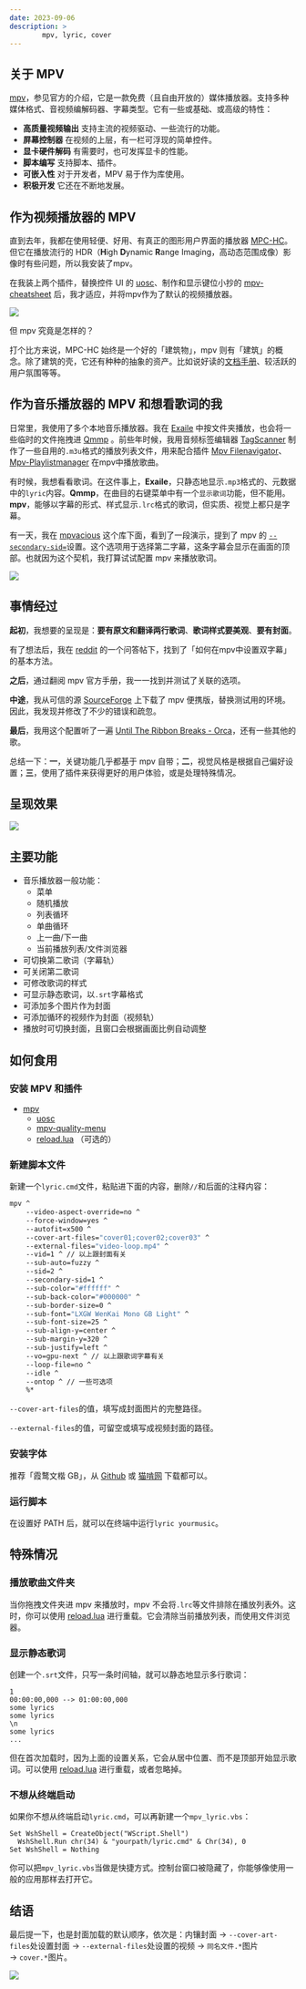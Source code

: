 ```yaml
---
date: 2023-09-06
description: >
		mpv, lyric, cover
---
```


## 关于 MPV

[mpv](https://mpv.io/)，参见官方的介绍，它是一款免费（且自由开放的）媒体播放器。支持多种媒体格式、音视频编解码器、字幕类型。它有一些或基础、或高级的特性：

- **高质量视频输出** 支持主流的视频驱动、一些流行的功能。
- **屏幕控制器** 在视频的上层，有一栏可浮现的简单控件。
- **显卡硬件解码** 有需要时，也可发挥显卡的性能。
- **脚本编写** 支持脚本、插件。
- **可嵌入性** 对于开发者，MPV 易于作为库使用。
- **积极开发** 它还在不断地发展。

## 作为视频播放器的 MPV

直到去年，我都在使用轻便、好用、有真正的图形用户界面的播放器 [MPC-HC](https://github.com/clsid2/mpc-hc)。但它在播放流行的 HDR（**H**igh **D**ynamic **R**ange Imaging，高动态范围成像）影像时有些问题，所以我安装了mpv。

在我装上两个插件，替换控件 UI 的 [uosc](https://github.com/tomasklaen/uosc)、制作和显示键位小抄的 [mpv-cheatsheet](https://github.com/ento/mpv-cheatsheet) 后，我才适应，并将mpv作为了默认的视频播放器。

![](uosc_mpv-cheatsheet.png)

但 mpv 究竟是怎样的？

打个比方来说，MPC-HC 始终是一个好的「建筑物」，mpv 则有「建筑」的概念。除了建筑的壳，它还有种种的抽象的资产。比如说好读的[文档手册](https://mpv.io/manual/master/)、较活跃的用户氛围等等。
## 作为音乐播放器的 MPV 和想看歌词的我

日常里，我使用了多个本地音乐播放器。我在 [Exaile](https://exaile.org/) 中按文件夹播放，也会将一些临时的文件拖拽进 [Qmmp](https://qmmp.ylsoftware.com/) 。前些年时候，我用音频标签编辑器 [TagScanner](https://www.xdlab.ru/en/) 制作了一些自用的`.m3u`格式的播放列表文件，用来配合插件 [Mpv Filenavigator](https://github.com/jonniek/mpv-filenavigator)、[Mpv-Playlistmanager](https://github.com/jonniek/mpv-playlistmanager) 在mpv中播放歌曲。

有时候，我想看看歌词。在这件事上，**Exaile**，只静态地显示`.mp3`格式的、元数据中的`lyric`内容。**Qmmp**，在曲目的右键菜单中有一个`显示歌词`功能，但不能用。**mpv**，能够以字幕的形式、样式显示`.lrc`格式的歌词，但实质、视觉上都只是字幕。

有一天，我在 [mpvacious](https://github.com/Ajatt-Tools/mpvacious#secondary-subtitles) 这个库下面，看到了一段演示，提到了 mpv 的 [`--secondary-sid=`](https://mpv.io/manual/master/#options-secondary-sid)设置。这个选项用于选择第二字幕，这条字幕会显示在画面的顶部。也就因为这个契机，我打算试试配置 mpv 来播放歌词。

![](mpvacious.png)

## 事情经过

**起初**，我想要的呈现是：**要有原文和翻译两行歌词**、**歌词样式要美观**、**要有封面**。

有了想法后，我在 [reddit](https://www.reddit.com/r/mpv/comments/myvgne/how_can_i_configure_2_subtitles_at_the_same_time/) 的一个问答帖下，找到了「如何在mpv中设置双字幕」的基本方法。

**之后**，通过翻阅 mpv 官方手册，我一一找到并测试了关联的选项。

**中途**，我从可信的源 [SourceForge](https://sourceforge.net/projects/mpv-player-windows/files/) 上下载了 mpv 便携版，替换测试用的环境。因此，我发现并修改了不少的错误和疏忽。

**最后**，我用这个配置听了一遍 [Until The Ribbon Breaks - Orca](https://genius.com/Until-the-ribbon-breaks-orca-lyrics)，还有一些其他的歌。

总结一下：**一**，关键功能几乎都基于 mpv 自带；**二**，视觉风格是根据自己偏好设置；**三**，使用了插件来获得更好的用户体验，或是处理特殊情况。
## 呈现效果

![](mpv-lrc.gif)

## 主要功能

- 音乐播放器一般功能：
    - 菜单
    - 随机播放
    - 列表循环
    - 单曲循环
    - 上一曲/下一曲
    - 当前播放列表/文件浏览器
- 可切换第二歌词（字幕轨）
- 可关闭第二歌词
- 可修改歌词的样式
- 可显示静态歌词，以`.srt`字幕格式
- 可添加多个图片作为封面
- 可添加循环的视频作为封面（视频轨）
- 播放时可切换封面，且窗口会根据画面比例自动调整

## 如何食用

### 安装 MPV 和插件

- [mpv](https://mpv.io/installation/)
    - [uosc](https://github.com/tomasklaen/uosc)
    - [mpv-quality-menu](https://github.com/christoph-heinrich/mpv-quality-menu)
    - [reload.lua](https://github.com/sibwaf/mpv-scripts#reloadlua) （可选的）

### 新建脚本文件

新建一个`lyric.cmd`文件，粘贴进下面的内容，删除`//`和后面的注释内容：

```sh
mpv ^
	--video-aspect-override=no ^
	--force-window=yes ^
	--autofit=x500 ^
	--cover-art-files="cover01;cover02;cover03" ^
	--external-files="video-loop.mp4" ^
	--vid=1 ^ // 以上跟封面有关
	--sub-auto=fuzzy ^
	--sid=2 ^
	--secondary-sid=1 ^
	--sub-color="#ffffff" ^
	--sub-back-color="#000000" ^
	--sub-border-size=0 ^
	--sub-font="LXGW WenKai Mono GB Light" ^
	--sub-font-size=25 ^
	--sub-align-y=center ^
	--sub-margin-y=320 ^
	--sub-justify=left ^
	--vo=gpu-next ^ // 以上跟歌词字幕有关
	--loop-file=no ^
	--idle ^ 
	--ontop ^ // 一些可选项
	%*
```

`--cover-art-files`的值，填写成封面图片的完整路径。

`--external-files`的值，可留空或填写成视频封面的路径。
### 安装字体

推荐「霞鹜文楷 GB」，从 [Github](https://github.com/lxgw/LxgwWenkaiGB) 或 [猫啃网](https://www.maoken.com/freefonts/16864.html) 下载都可以。
### 运行脚本

在设置好 PATH 后，就可以在终端中运行`lyric yourmusic`。
## 特殊情况

### 播放歌曲文件夹

当你拖拽文件夹进 mpv 来播放时，mpv 不会将`.lrc`等文件排除在播放列表外。这时，你可以使用 [reload.lua](https://github.com/sibwaf/mpv-scripts#reloadlua) 进行重载。它会清除当前播放列表，而使用文件浏览器。
### 显示静态歌词

创建一个`.srt`文件，只写一条时间轴，就可以静态地显示多行歌词：

```
1
00:00:00,000 --> 01:00:00,000
some lyrics
some lyrics
\n
some lyrics
...
```

但在首次加载时，因为上面的设置关系，它会从居中位置、而不是顶部开始显示歌词。可以使用 [reload.lua](https://github.com/sibwaf/mpv-scripts#reloadlua) 进行重载，或者忽略掉。
### 不想从终端启动

如果你不想从终端启动`lyric.cmd`，可以再新建一个`mpv_lyric.vbs`：

```
Set WshShell = CreateObject("WScript.Shell")
  WshShell.Run chr(34) & "yourpath/lyric.cmd" & Chr(34), 0
Set WshShell = Nothing
```

你可以把`mpv_lyric.vbs`当做是快捷方式。控制台窗口被隐藏了，你能够像使用一般的应用那样去打开它。

## 结语

最后提一下，也是封面加载的默认顺序，依次是：内镶封面 → `--cover-art-files`处设置封面 → `--external-files`处设置的视频 → `同名文件.*`图片 → `cover.*`图片。

![](mpv-lrc.jpg)